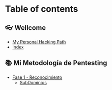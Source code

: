 # Table of contents

## 👓 Wellcome

* [My Personal Hacking Path](README.md)
* [Index](wellcome/index.md)

## 📚 Mi Metodología de Pentesting <a href="#myMethod" id="myMethod"></a>

* [Fase 1 - Reconocimiento](myMethod/fase-1-reconocimiento/README.md)
  * [SubDominios](myMethod/fase-1-reconocimiento/subdominios.md)
